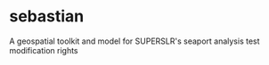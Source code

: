 sebastian
=========

A geospatial toolkit and model for SUPERSLR's seaport analysis
test modification rights
